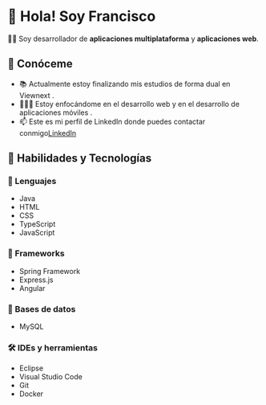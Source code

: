 # 👋 Hola! Soy Francisco

👨‍💻 Soy desarrollador de **aplicaciones multiplataforma** y **aplicaciones web**.

## ​👀​ Conóceme 

- 📚​ Actualmente estoy finalizando mis estudios de forma dual en Viewnext .
- ​👨🏽‍💻​ Estoy enfocándome en el desarrollo web y en el desarrollo de aplicaciones móviles .
- 📫 Este es mi perfil de LinkedIn donde puedes contactar conmigo[LinkedIn](https://www.linkedin.com/in/francisco-balonero-olivera/)

## 🚀 Habilidades y Tecnologías

### 🔧 Lenguajes

- Java
- HTML
- CSS
- TypeScript
- JavaScript

### 🧰 Frameworks

- Spring Framework
- Express.js
- Angular

### ​💾​ Bases de datos

- MySQL
### ​​🛠️​ IDEs y herramientas

- Eclipse
- Visual Studio Code
- Git
- Docker
